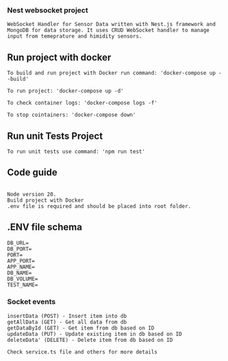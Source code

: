 ### Nest websocket project
```
WebSocket Handler for Sensor Data written with Nest.js framework and MongoDB for data storage. It uses CRUD WebSocket handler to manage input from temeprature and himidity sensors. 

```
## Run project with docker
```
To build and run project with Docker run command: 'docker-compose up --build'

To run project: 'docker-compose up -d'

To check container logs: 'docker-compose logs -f'

To stop cointainers: 'docker-compose down'
```

## Run unit Tests Project
```
To run unit tests use command: 'npm run test'
```

## Code guide
```

Node version 20.
Build project with Docker
.env file is required and should be placed into root folder.
```
## .ENV file schema
```
DB_URL=
DB_PORT=
PORT=
APP_PORT=
APP_NAME=
DB_NAME=
DB_VOLUME=
TEST_NAME=
```

### Socket events
```
insertData (POST) - Insert item into db
getAllData (GET) - Get all data from db
getDataById (GET) - Get item from db based on ID
updateData (PUT) - Update existing item in db based on ID
deleteData' (DELETE) - Delete item from db based on ID

Check service.ts file and others for more details
```
